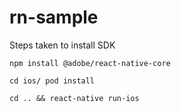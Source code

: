 # rn-sample
Steps taken to install SDK

`npm install @adobe/react-native-core`

`cd ios/ pod install`

`cd .. && react-native run-ios`
